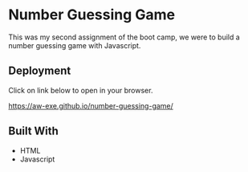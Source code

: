 # Number Guessing Game

This was my second assignment of the boot camp, we were to build a number guessing game with Javascript.

## Deployment

Click on link below to open in your browser.

https://aw-exe.github.io/number-guessing-game/

## Built With

* HTML
* Javascript
